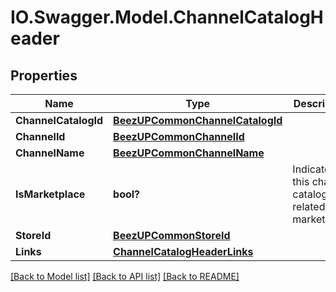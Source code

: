 # IO.Swagger.Model.ChannelCatalogHeader
## Properties

Name | Type | Description | Notes
------------ | ------------- | ------------- | -------------
**ChannelCatalogId** | [**BeezUPCommonChannelCatalogId**](BeezUPCommonChannelCatalogId.md) |  | [optional] 
**ChannelId** | [**BeezUPCommonChannelId**](BeezUPCommonChannelId.md) |  | [optional] 
**ChannelName** | [**BeezUPCommonChannelName**](BeezUPCommonChannelName.md) |  | [optional] 
**IsMarketplace** | **bool?** | Indicates if this channel catalog is related to a marketplace | [optional] 
**StoreId** | [**BeezUPCommonStoreId**](BeezUPCommonStoreId.md) |  | [optional] 
**Links** | [**ChannelCatalogHeaderLinks**](ChannelCatalogHeaderLinks.md) |  | [optional] 

[[Back to Model list]](../README.md#documentation-for-models) [[Back to API list]](../README.md#documentation-for-api-endpoints) [[Back to README]](../README.md)

